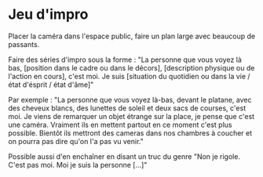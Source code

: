 # Jeu d'impro

Placer la caméra dans l'espace public, faire un plan large avec beaucoup de passants.

Faire des séries d'impro sous la forme : "La personne que vous voyez là bas, [position dans le cadre ou dans le décors], [description physique ou de l'action en cours], c'est moi. Je suis [situation du quotidien ou dans la vie / état d'ésprit / état d'âme]"

Par exemple : "La personne que vous voyez là-bas, devant le platane, avec des cheveux blancs, des lunettes de soleil et deux sacs de courses, c'est moi. Je viens de remarquer un objet étrange sur la place, je pense que c'est une caméra. Vraiment ils en mettent partout en ce moment c'est plus possible. Bientôt ils mettront des cameras dans nos chambres à coucher et on pourra pas dire qu'on l'a pas vu venir."

Possible aussi d'en enchaîner en disant un truc du genre "Non je rigole. C'est pas moi. Moi je suis la personne [...]"
